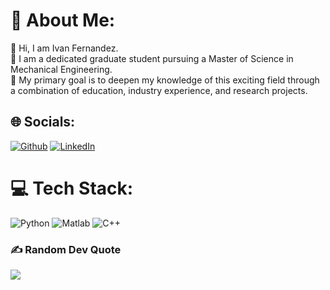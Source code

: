 # 💫 About Me:

 👋 Hi, I am  Ivan Fernandez. <br>👀 I am a dedicated graduate student pursuing a Master of Science in Mechanical Engineering. <br>🔭 My primary goal is to deepen my knowledge of this exciting field through a combination of education, industry experience, and research projects.<br> 


## 🌐 Socials:
[![Github](https://img.shields.io/badge/GitHub-181717.svg?style=for-the-badge&logo=GitHub&logoColor=white)](https://github.com/Ivan-Jesus-Fernandez) [![LinkedIn](https://img.shields.io/badge/LinkedIn-%230077B5.svg?logo=linkedin&logoColor=white)](https://www.linkedin.com/in/ivanfernandez760/) 


# 💻 Tech Stack:
![Python](https://img.shields.io/badge/python-3670A0?style=for-the-badge&logo=python&logoColor=ffdd54) 
![Matlab](https://img.shields.io/badge/Matlab-FF6C37?style=for-the-badge&logo=matlab&logoColor=white)
![C++](https://img.shields.io/badge/C++-2302569B?style=for-the-badge&logo=C++&logoColor=black)

### ✍️ Random Dev Quote
![](https://quotes-github-readme.vercel.app/api?type=horizontal&theme=radical)
